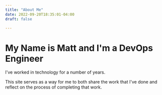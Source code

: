 ```yaml
---
title: "About Me"
date: 2022-09-20T18:35:01-04:00
draft: false

---
```


# My Name is Matt and I'm a DevOps Engineer

I've worked in technology for a number of years.

This site serves as a way for me to both share the work that I've done and reflect on the process of completing that work.
